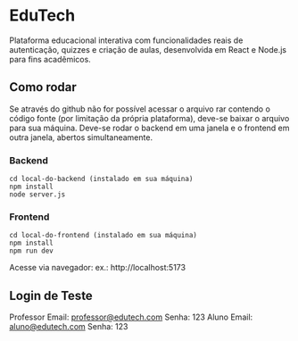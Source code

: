 
# EduTech

Plataforma educacional interativa com funcionalidades reais de autenticação, quizzes e criação de aulas, desenvolvida em React e Node.js para fins acadêmicos.

## Como rodar
Se através do github não for possível acessar o arquivo rar contendo o código fonte (por limitação da própria plataforma), deve-se baixar o arquivo para sua máquina.
Deve-se rodar o backend em uma janela e o frontend em outra janela, abertos simultaneamente. 

### Backend
```
cd local-do-backend (instalado em sua máquina)
npm install
node server.js
```

### Frontend
```
cd local-do-frontend (instalado em sua máquina)
npm install
npm run dev
```

Acesse via navegador: ex.: http://localhost:5173

## Login de Teste
Professor
Email: professor@edutech.com
Senha: 123
Aluno
Email: aluno@edutech.com
Senha: 123
